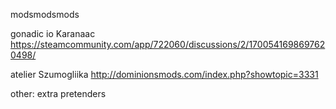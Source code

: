 modsmodsmods

gonadic io
Karanaac
https://steamcommunity.com/app/722060/discussions/2/1700541698697620498/

atelier
Szumogliika
http://dominionsmods.com/index.php?showtopic=3331

other:
extra pretenders
